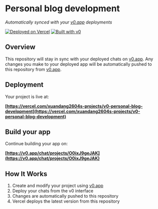 # Personal blog development

*Automatically synced with your [v0.app](https://v0.app) deployments*

[![Deployed on Vercel](https://img.shields.io/badge/Deployed%20on-Vercel-black?style=for-the-badge&logo=vercel)](https://vercel.com/xuandang2604s-projects/v0-personal-blog-development)
[![Built with v0](https://img.shields.io/badge/Built%20with-v0.app-black?style=for-the-badge)](https://v0.app/chat/projects/O0ixJ9geJAK)

## Overview

This repository will stay in sync with your deployed chats on [v0.app](https://v0.app).
Any changes you make to your deployed app will be automatically pushed to this repository from [v0.app](https://v0.app).

## Deployment

Your project is live at:

**[https://vercel.com/xuandang2604s-projects/v0-personal-blog-development](https://vercel.com/xuandang2604s-projects/v0-personal-blog-development)**

## Build your app

Continue building your app on:

**[https://v0.app/chat/projects/O0ixJ9geJAK](https://v0.app/chat/projects/O0ixJ9geJAK)**

## How It Works

1. Create and modify your project using [v0.app](https://v0.app)
2. Deploy your chats from the v0 interface
3. Changes are automatically pushed to this repository
4. Vercel deploys the latest version from this repository
